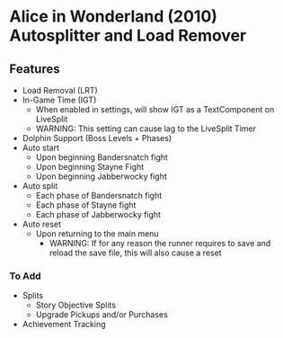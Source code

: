 # Alice in Wonderland (2010) Autosplitter and Load Remover

## Features
- Load Removal (LRT)
- In-Game Time (IGT)
    - When enabled in settings, will show IGT as a TextComponent on LiveSplit
    - WARNING: This setting can cause lag to the LiveSplit Timer
- Dolphin Support (Boss Levels + Phases)
- Auto start
    - Upon beginning Bandersnatch fight
    - Upon beginning Stayne Fight
    - Upon beginning Jabberwocky fight
- Auto split
    - Each phase of Bandersnatch fight
    - Each phase of Stayne fight
    - Each phase of Jabberwocky fight
- Auto reset
    - Upon returning to the main menu
        - WARNING: If for any reason the runner requires to save and reload the save file, this will also cause a reset

### To Add
- Splits
    - Story Objective Splits
    - Upgrade Pickups and/or Purchases
- Achievement Tracking